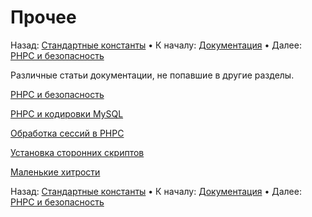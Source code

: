 # Прочее

Назад: [Стандартные константы](https://easy-phpc.github.io/manual/api/constants/) • К началу: [Документация](https://easy-phpc.github.io/manual/) • Далее: [PHPC и безопасность](https://easy-phpc.github.io/manual/miscells/security/)

Различные статьи документации, не попавшие в другие разделы.

[PHPC и безопасность](https://easy-phpc.github.io/manual/miscells/security/)

[PHPC и кодировки MySQL](https://easy-phpc.github.io/manual/miscells/collations/)

[Обработка сессий в PHPC](https://easy-phpc.github.io/manual/miscells/sessions/)

[Установка сторонних скриптов](https://easy-phpc.github.io/manual/miscells/scripts/)

[Маленькие хитрости](https://easy-phpc.github.io/manual/miscells/tips/)

Назад: [Стандартные константы](https://easy-phpc.github.io/manual/api/constants/) • К началу: [Документация](https://easy-phpc.github.io/manual/) • Далее: [PHPC и безопасность](https://easy-phpc.github.io/manual/miscells/security/)